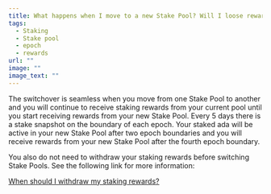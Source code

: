 ```yaml
---
title: What happens when I move to a new Stake Pool? Will I loose rewards?
tags:
  - Staking
  - Stake pool
  - epoch
  - rewards
url: ""
image: ""
image_text: ""
---
```


The switchover is seamless when you move from one Stake Pool to another and you will continue to receive staking rewards from your current pool until you start receiving rewards from your new Stake Pool. Every 5 days there is a stake snapshot on the boundary of each epoch. Your staked ada will be active in your new Stake Pool after two epoch boundaries and you will receive rewards from your new Stake Pool after the fourth epoch boundary.

You also do not need to withdraw your staking rewards before switching Stake Pools. See the following link for more information:

[When should I withdraw my staking rewards?](https://www.essentialcardano.io/faq/when-should-i-withdraw-my-staking-rewards)
